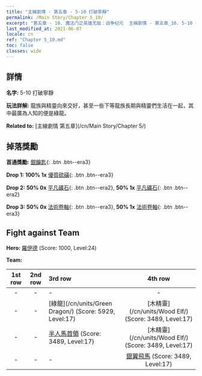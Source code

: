 ```yaml
---
title: "主線劇情 - 第五章 - 5-10 打破寧靜"
permalink: /Main Story/Chapter 5_10/
excerpt: "第五章 - 10. 魔法门之英雄无敌：战争纪元  主線劇情 - 第五章_10. 5-10 打破寧靜"
last_modified_at: 2021-06-07
locale: cn
ref: "Chapter 5_10.md"
toc: false
classes: wide
---
```


## 詳情

 **名字:** 5-10 打破寧靜

 **玩法詳解:** 龍族與精靈向來交好，甚至一些下等龍族長期與精靈們生活在一起，其中最廣為人知的便是綠龍。

 **Related to:** [主線劇情 第五章](/cn/Main Story/Chapter 5/)

## 掉落獎勵

 **首通獎勵:** [銀鑰匙](/cn/Items/con_693/){: .btn .btn--era3}

 **Drop 1:** **100% 1x** [優質硫磺](/cn/Items/mat_15/){: .btn .btn--era3}

 **Drop 2:** **50% 0x** [平凡礦石](/cn/Items/mat_6/){: .btn .btn--era2}, **50% 1x** [平凡礦石](/cn/Items/mat_6/){: .btn .btn--era2}

 **Drop 3:** **50% 0x** [法術卷軸](/cn/Items/con_694/){: .btn .btn--era3}, **50% 1x** [法術卷軸](/cn/Items/con_694/){: .btn .btn--era3}


## Fight against Team
 **Hero:** [羅伊德](/cn/heroes/Ryland/) (Score: 1000, Level:24)

 **Team:**


  | 1st row | 2nd row | 3rd row | 4th row |
  |:----:|:----:|:----|:----:|
  | - | - | - | - |
  | - | - | [綠龍](/cn/units/Green Dragon/) (Score: 5929, Level:17)  | [木精靈](/cn/units/Wood Elf/) (Score: 3489, Level:17)  |
  | - | - | [半人馬首領](/cn/units/Centaur/) (Score: 3489, Level:17)  | [木精靈](/cn/units/Wood Elf/) (Score: 3489, Level:17)  |
  | - | - | - | [銀翼飛馬](/cn/units/Pegasus/) (Score: 3489, Level:17)  |



